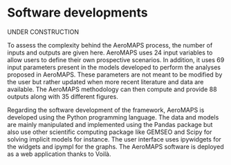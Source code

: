 # Software developments

UNDER CONSTRUCTION

To assess the complexity behind the AeroMAPS process, the number of inputs and outputs are given here. AeroMAPS 
uses 24 input variables to allow users to define their own prospective scenarios. In addition, it uses 69 input 
parameters present in the models developed to perform the analyses proposed in AeroMAPS. These parameters 
are not meant to be modified by the user but rather updated when more recent literature and data are available. 
The AeroMAPS methodology can then compute and provide 88 outputs along with 35 different figures. 

Regarding the software development of the framework, AeroMAPS is developed using the Python programming language. 
The data and models are mainly manipulated and implemented using the Pandas package but also use other scientific 
computing package like GEMSEO and Scipy for solving implicit models for instance. The user interface uses ipywidgets 
for the widgets and ipympl for the graphs. The AeroMAPS software is deployed as a web application thanks to Voilà.